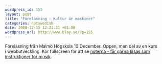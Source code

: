 ```yaml
--- 
wordpress_id: 155 
layout: post
title: "Föreläsning - Kultur är maskiner" 
categories: notswedish
date: 2008-12-15 12:21:31 +01:00 
wordpress_url: http://www.blay.se/?p=155 
---
```


Föreläsning från Malmö Högskola 10 December. Öppen, men del av en kurs i webbutveckling. Kör fullscreen för att se [noterna - får gärna läsas som instruktioner för musik](#). 